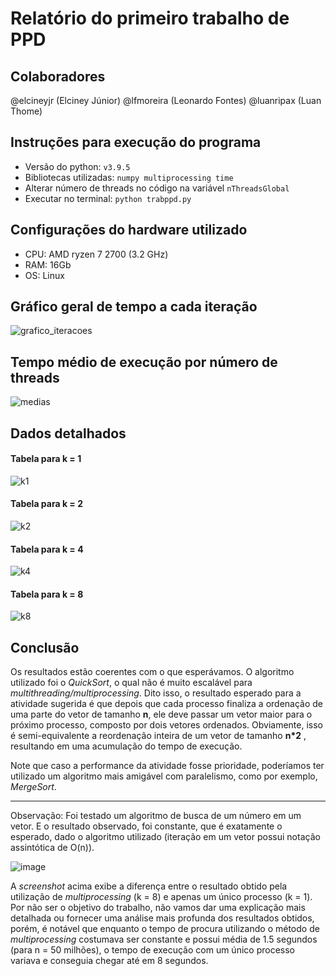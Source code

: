 # Relatório do primeiro trabalho de PPD

## Colaboradores
@elcineyjr (Elciney Júnior)
@lfmoreira (Leonardo Fontes)
@luanripax (Luan Thome)

## Instruções para execução do programa
* Versão do python: `v3.9.5`
* Bibliotecas utilizadas: `numpy multiprocessing time`
* Alterar número de threads no código na variável `nThreadsGlobal`
* Executar no terminal: `python trabppd.py`

## Configurações do hardware utilizado
* CPU: AMD ryzen 7 2700 (3.2 GHz)
* RAM: 16Gb
* OS: Linux

## Gráfico geral de tempo a cada iteração
![grafico_iteracoes](https://user-images.githubusercontent.com/22310158/125137501-2e110f00-e0e3-11eb-8e1c-a91428353406.png)

## Tempo médio de execução por número de threads
![medias](https://user-images.githubusercontent.com/22310158/125138083-5fd6a580-e0e4-11eb-9069-befba319e6ba.jpg)

## Dados detalhados 
#### Tabela para k = 1
![k1](https://user-images.githubusercontent.com/22310158/125137837-daeb8c00-e0e3-11eb-82b7-1ffc6a4fa418.jpg)

#### Tabela para k = 2
![k2](https://user-images.githubusercontent.com/22310158/125137841-dd4de600-e0e3-11eb-9da0-ab762147ab18.jpg)

#### Tabela para k = 4
![k4](https://user-images.githubusercontent.com/22310158/125137846-dfb04000-e0e3-11eb-8c7d-1e6e836cc1e7.jpg)

#### Tabela para k = 8
![k8](https://user-images.githubusercontent.com/22310158/125137861-e76fe480-e0e3-11eb-837f-3f0770f2ae79.jpg)

## Conclusão

Os resultados estão coerentes com o que esperávamos. O algoritmo utilizado foi o _QuickSort_, o qual não é muito escalável para _multithreading/multiprocessing_. Dito isso, o resultado esperado para a atividade sugerida é que depois que cada processo finaliza a ordenação de uma parte do vetor de tamanho **n**, ele deve passar um vetor maior para o próximo processo, composto por dois vetores ordenados. Obviamente, isso é semi-equivalente a reordenação inteira de um vetor de tamanho **n*2** , resultando em uma acumulação do tempo de execução.

Note que caso a performance da atividade fosse prioridade, poderíamos ter utilizado um algoritmo mais amigável com paralelismo, como por exemplo, _MergeSort_.

---

Observação: Foi testado um algoritmo de busca de um número em um vetor. E o resultado observado, foi constante, que é exatamente o esperado, dado o algoritmo utilizado (iteração em um vetor possui notação assintótica de O(n)).

![image](https://user-images.githubusercontent.com/28660375/125143079-d5943e80-e0ef-11eb-97c3-c7c478a4dca6.png)

A _screenshot_ acima exibe a diferença entre o resultado obtido pela utilização de _multiprocessing_ (k = 8) e apenas um único processo (k = 1). Por não ser o objetivo do trabalho, não vamos dar uma explicação mais detalhada ou fornecer uma análise mais profunda dos resultados obtidos, porém, é notável que enquanto o tempo de procura utilizando o método de _multiprocessing_ costumava ser constante e possui média de 1.5 segundos (para n = 50 milhões), o tempo de execução com um único processo variava e conseguia chegar até em 8 segundos.
